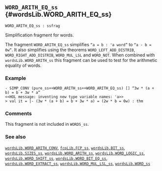 ## `WORD_ARITH_EQ_ss` {#wordsLib.WORD_ARITH_EQ_ss}


```
WORD_ARITH_EQ_ss : ssfrag
```



Simplification fragment for words.


The fragment `WORD_ARITH_EQ_ss` simplifies `“a = b : 'a word”` to
`“a - b = 0w”`.  It also simplifies using the theorems
`WORD_LEFT_ADD_DISTRIB`, `WORD_RIGHT_ADD_DISTRIB`, `WORD_MUL_LSL` and
`WORD_NOT`.  When combined with `wordsLib.WORD_ARITH_ss` this fragment can be
used to test for the arithmetic equality of words.

### Example

    
    - SIMP_CONV (pure_ss++WORD_ARITH_ss++WORD_ARITH_EQ_ss) [] “3w * (a + b) = b + 3w * a”
    <<HOL message: inventing new type variable names: 'a>>
    > val it = |- (3w * (a + b) = b + 3w * a) = (2w * b = 0w) : thm
    

### Comments

This fragment is not included in `WORDS_ss`.

### See also

[`wordsLib.WORD_ARITH_CONV`](#wordsLib.WORD_ARITH_CONV), [`fcpLib.FCP_ss`](#fcpLib.FCP_ss), [`wordsLib.BIT_ss`](#wordsLib.BIT_ss), [`wordsLib.SIZES_ss`](#wordsLib.SIZES_ss), [`wordsLib.WORD_ARITH_ss`](#wordsLib.WORD_ARITH_ss), [`wordsLib.WORD_LOGIC_ss`](#wordsLib.WORD_LOGIC_ss), [`wordsLib.WORD_SHIFT_ss`](#wordsLib.WORD_SHIFT_ss), [`wordsLib.WORD_BIT_EQ_ss`](#wordsLib.WORD_BIT_EQ_ss), [`wordsLib.WORD_EXTRACT_ss`](#wordsLib.WORD_EXTRACT_ss), [`wordsLib.WORD_MUL_LSL_ss`](#wordsLib.WORD_MUL_LSL_ss), [`wordsLib.WORD_ss`](#wordsLib.WORD_ss)

